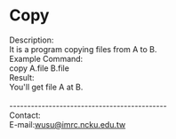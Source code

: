 # Copy
Description:<br />
  It is a program copying files from A to B.<br />
Example Command:<br />
  copy A.file B.file<br />
Result:<br />
  You'll get file A at B. <br />
  <br />
--------------------------------------------<br />
Contact:<br />
E-mail:wusu@imrc.ncku.edu.tw<br />
  

